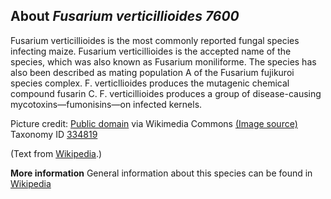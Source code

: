 **About *Fusarium verticillioides 7600***
-------------------------
Fusarium verticillioides is the most commonly reported fungal species 
infecting maize. Fusarium verticillioides is the accepted name of the 
species, which was also known as Fusarium moniliforme. The species has 
also been described as mating population A of the Fusarium fujikuroi 
species complex. F. verticllioides produces the mutagenic chemical 
compound fusarin C. F. verticillioides produces a group of 
disease-causing mycotoxins—fumonisins—on infected kernels.


Picture credit: [Public domain](https://commons.wikimedia.org/wiki/Main_Page) via Wikimedia Commons [(Image source)](https://en.wikipedia.org/wiki/File:Fusarium_verticillioides_01.jpg)
Taxonomy ID [334819](https://www.uniprot.org/taxonomy/334819)

(Text from [Wikipedia](https://en.wikipedia.org/).)

**More information**
General information about this species can be found in [Wikipedia](https://en.wikipedia.org/wiki/Fusarium_verticillioides)
